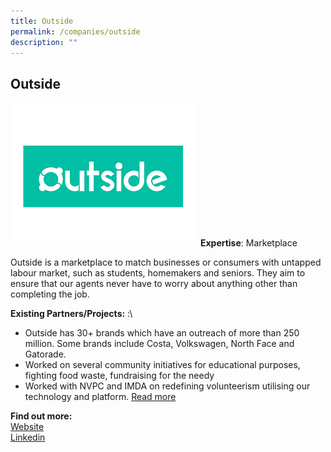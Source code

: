 ```yaml
---
title: Outside
permalink: /companies/outside
description: ""
---
```

## Outside
![Alt text for image on Isomer site](/images/outside.jpeg)
**Expertise**: Marketplace

Outside is a marketplace to match businesses or consumers with untapped labour market, such as students, homemakers and seniors. They aim to ensure that our agents never have to worry about anything other than completing the job.

**Existing Partners/Projects:** :\
* Outside has 30+ brands which have an outreach of more than 250 million. Some brands include Costa, Volkswagen, North Face and Gatorade. 
* Worked on several community initiatives for educational purposes, fighting food waste, fundraising for the needy 
* Worked with NVPC and IMDA on redefining volunteerism utilising our technology and platform. [Read more](https://www.outsideapp.co/volunteer/)



**Find out more:** \
[Website](https://www.outsideapp.co/)\
[Linkedin](https://www.linkedin.com/company/outsideapp/)